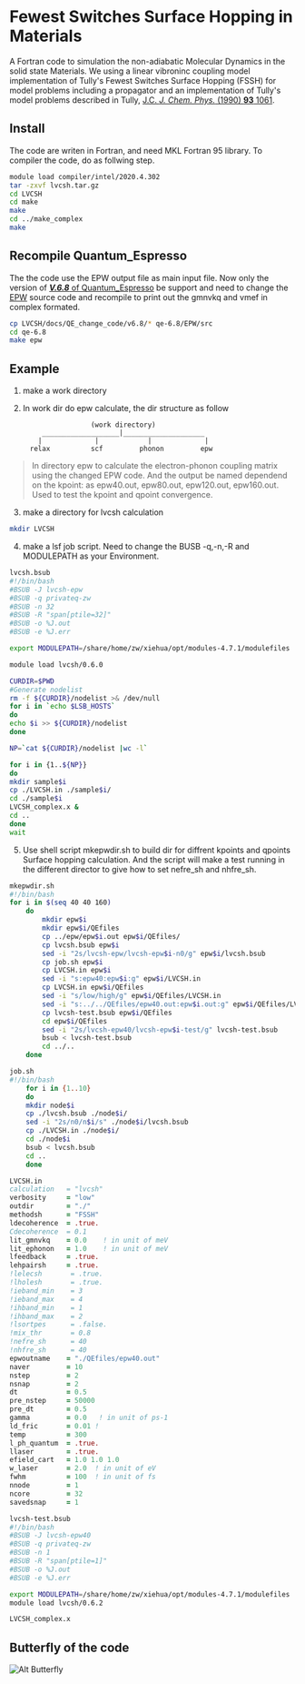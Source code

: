 # Fewest Switches Surface Hopping in Materials

A Fortran code to simulation the non-adiabatic Molecular Dynamics in the solid state Materials.
We using a linear vibroninc coupling model implementation of Tully's Fewest Switches Surface Hopping (FSSH) for model problems including
a propagator and an implementation of Tully's model problems described in Tully, [J.C. _J. Chem. Phys._ (1990) **93** 1061](https://aip.scitation.org/doi/abs/10.1063/1.459170).

## Install

The code are writen in Fortran, and need MKL Fortran 95 library. To compiler the code, do as follwing step.

```bash {.line-numbers}
module load compiler/intel/2020.4.302
tar -zxvf lvcsh.tar.gz
cd LVCSH  
cd make  
make    
cd ../make_complex  
make  
```

## Recompile Quantum_Espresso

The the code use the EPW output file as main input file. Now only the version of [***V.6.8*** of Quantum_Espresso](https://github.com/QEF/q-e/releases/tag/qe-6.8) be support and need to change the [EPW](https://epw-code.org/) source code and recompile to print out the gmnvkq and vmef in complex formated.

```bash {.line-numbers}
cp LVCSH/docs/QE_change_code/v6.8/* qe-6.8/EPW/src
cd qe-6.8
make epw
```  

## Example

1. make a work directory  

2. In work dir do epw calculate, the dir structure as follow  

```
                    (work directory)  
        ___________________|____________________
       |             |            |             |     
     relax          scf         phonon         epw 
```  

>In directory epw to calculate the electron-phonon coupling matrix using the changed EPW code. And the output be named dependend on the kpoint: as epw40.out, epw80.out, epw120.out, epw160.out. Used to test the kpoint and qpoint convergence.  

3. make a directory for lvcsh calculation  

```bash
mkdir LVCSH
```

4. make a lsf job script. Need to change the BUSB -q,-n,-R and MODULEPATH as your Environment.   

```bash
lvcsh.bsub
#!/bin/bash
#BSUB -J lvcsh-epw
#BSUB -q privateq-zw
#BSUB -n 32
#BSUB -R "span[ptile=32]"
#BSUB -o %J.out
#BSUB -e %J.err

export MODULEPATH=/share/home/zw/xiehua/opt/modules-4.7.1/modulefiles

module load lvcsh/0.6.0

CURDIR=$PWD
#Generate nodelist
rm -f ${CURDIR}/nodelist >& /dev/null
for i in `echo $LSB_HOSTS`
do
echo $i >> ${CURDIR}/nodelist
done

NP=`cat ${CURDIR}/nodelist |wc -l`

for i in {1..${NP}}
do
mkdir sample$i
cp ./LVCSH.in ./sample$i/
cd ./sample$i
LVCSH_complex.x &
cd ..
done
wait

```

5. Use shell script mkepwdir.sh to build dir for diffrent kpoints and qpoints Surface hopping calculation. And the script will make a test running in the different director to give how to set nefre_sh and nhfre_sh.  

```bash
mkepwdir.sh
#!/bin/bash
for i in $(seq 40 40 160)
    do 
        mkdir epw$i
        mkdir epw$i/QEfiles
        cp ../epw/epw$i.out epw$i/QEfiles/
        cp lvcsh.bsub epw$i
        sed -i "2s/lvcsh-epw/lvcsh-epw$i-n0/g" epw$i/lvcsh.bsub
        cp job.sh epw$i
        cp LVCSH.in epw$i
        sed -i "s:epw40:epw$i:g" epw$i/LVCSH.in
        cp LVCSH.in epw$i/QEfiles
        sed -i "s/low/high/g" epw$i/QEfiles/LVCSH.in
        sed -i "s:../../QEfiles/epw40.out:epw$i.out:g" epw$i/QEfiles/LVCSH.in
        cp lvcsh-test.bsub epw$i/QEfiles
        cd epw$i/QEfiles
        sed -i "2s/lvcsh-epw40/lvcsh-epw$i-test/g" lvcsh-test.bsub
        bsub < lvcsh-test.bsub
        cd ../..
    done
```  

```bash
job.sh
#!/bin/bash
    for i in {1..10}
    do 
    mkdir node$i
    cp ./lvcsh.bsub ./node$i/
    sed -i "2s/n0/n$i/s" ./node$i/lvcsh.bsub
    cp ./LVCSH.in ./node$i/
    cd ./node$i
    bsub < lvcsh.bsub
    cd ..
    done  
```

```fortran
LVCSH.in
calculation   = "lvcsh"
verbosity     = "low"
outdir        = "./"
methodsh      = "FSSH"
ldecoherence  = .true.
Cdecoherence  = 0.1
lit_gmnvkq    = 0.0    ! in unit of meV
lit_ephonon   = 1.0    ! in unit of meV
lfeedback     = .true.
lehpairsh     = .true.
!lelecsh       = .true.
!lholesh       = .true.
!ieband_min    = 3
!ieband_max    = 4
!ihband_min    = 1
!ihband_max    = 2
!lsortpes      = .false.
!mix_thr       = 0.8
!nefre_sh      = 40
!nhfre_sh      = 40
epwoutname    = "./QEfiles/epw40.out"
naver         = 10
nstep         = 2
nsnap         = 2
dt            = 0.5
pre_nstep     = 50000
pre_dt        = 0.5
gamma         = 0.0   ! in unit of ps-1
ld_fric       = 0.01 !
temp          = 300
l_ph_quantum  = .true.
llaser        = .true.
efield_cart   = 1.0 1.0 1.0
w_laser       = 2.0  ! in unit of eV
fwhm          = 100  ! in unit of fs
nnode         = 1
ncore         = 32
savedsnap     = 1
```  

```bash
lvcsh-test.bsub
#!/bin/bash
#BSUB -J lvcsh-epw40
#BSUB -q privateq-zw
#BSUB -n 1
#BSUB -R "span[ptile=1]"
#BSUB -o %J.out
#BSUB -e %J.err

export MODULEPATH=/share/home/zw/xiehua/opt/modules-4.7.1/modulefiles
module load lvcsh/0.6.2

LVCSH_complex.x

```

## Butterfly of the code

![Alt Butterfly](https://github.com/xh125/MarkdownImage/raw/main/Image/Butterfly-lvcsh.png)
